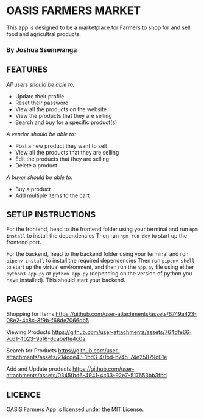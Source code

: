 # OASIS FARMERS MARKET 

This app is designed to be a marketplace for Farmers to shop for and sell food and agricultral products.

### By Joshua Ssemwanga


## FEATURES
*All users should be able to:*
* Update their profile
* Reset their password
* View all the products on the website
* View the products that they are selling
* Search and buy for a specific product(s)
  

*A vendor should be able to:*
* Post a new product they want to sell
* View all the products that they are selling
* Edit the products that they are selling
* Delete a product

*A buyer should be able to:*
* Buy a product
* Add multiple items to the cart


## SETUP INSTRUCTIONS
For the frontend, head to the frontend folder using your terminal and run `npm install` to install the dependencies
Then run `npm run dev` to start up the frontend port.

For the backend, head to the backend folder using your terminal and run `pipenv install` to install the required dependencies
Then run `pipenv shell` to start up the virtual environment, and then run the `app.py` file using either `python3 app.py` or `python app.py` (depending on the version of python you have installed). This should start your backend.


## PAGES

Shopping for Items
https://github.com/user-attachments/assets/6749a423-08e2-4c8c-8f9b-f68de7066db5

Viewing Products
https://github.com/user-attachments/assets/764dfe66-7c61-4023-95f6-6cabeffe4c0a

Search for Products
https://github.com/user-attachments/assets/214cde43-1bd3-40bd-b745-74e25879c01e

Add and Update products
https://github.com/user-attachments/assets/0345fbd6-4941-4c33-92e7-517653bb3fbd



## LICENCE
OASIS Farmers App is licensed under the MIT License.
